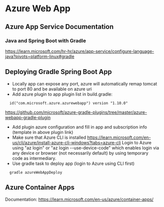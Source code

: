 # Azure Web App

## Azure App Service Documentation
### Java and Spring Boot with Gradle
https://learn.microsoft.com/hr-hr/azure/app-service/configure-language-java?pivots=platform-linux#gradle

## Deploying Gradle Spring Boot App
* Locally app can expose any port, azure will automatically remap tomcat to port 80 and be available on azure uri
* Add azure plugin to app plugin list in build.gradle:
```
  id("com.microsoft.azure.azurewebapp") version "1.10.0"
```
https://github.com/microsoft/azure-gradle-plugins/tree/master/azure-webapp-gradle-plugin
* Add plugin azure configuration and fill in app and subscription info (template in above plugin link)
* Make sure that Azure CLI is installed
https://learn.microsoft.com/en-us/cli/azure/install-azure-cli-windows?tabs=azure-cli
Login to Azure using "az login" or "az login --use-device-code" which enables login via any device or browser
(not necessarily default) by using temporary code as intermediary.
* Use gradle task to deploy app (login to Azure using CLI first)
```
  gradle azureWebAppDeploy
```
## Azure Container Apps
Documentation:
https://learn.microsoft.com/en-us/azure/container-apps/
